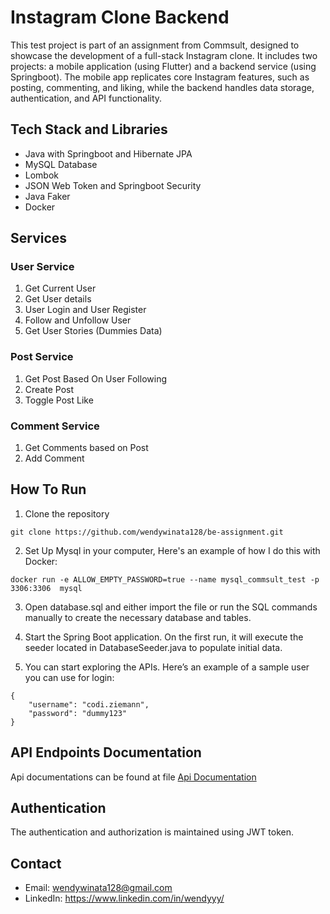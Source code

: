 #   Instagram Clone Backend

This test project is part of an assignment from Commsult, designed to showcase the development of a full-stack Instagram clone. It includes two projects: a mobile application (using Flutter) and a backend service (using Springboot). The mobile app replicates core Instagram features, such as posting, commenting, and liking, while the backend handles data storage, authentication, and API functionality.

##  Tech Stack and Libraries

- Java with Springboot and Hibernate JPA
- MySQL Database
- Lombok
- JSON Web Token and Springboot Security
- Java Faker
- Docker

##  Services

### User Service

1.  Get Current User
2.  Get User details
3.  User Login and User Register
4.  Follow and Unfollow User
5.  Get User Stories (Dummies Data)

### Post Service

1. Get Post Based On User Following
2. Create Post
3. Toggle Post Like

### Comment Service

1. Get Comments based on Post
2. Add Comment

##  How To Run
1. Clone the repository

```
git clone https://github.com/wendywinata128/be-assignment.git
```

2. Set Up Mysql in your computer, Here's an example of how I do this with Docker:
```
docker run -e ALLOW_EMPTY_PASSWORD=true --name mysql_commsult_test -p 3306:3306  mysql
```

3.  Open database.sql and either import the file or run the SQL commands manually to create the necessary database and tables.

4. Start the Spring Boot application. On the first run, it will execute the seeder located in DatabaseSeeder.java to populate initial data.

5.  You can start exploring the APIs. Here’s an example of a sample user you can use for login:
```
{
    "username": "codi.ziemann",
    "password": "dummy123"
}
```

##  API Endpoints Documentation
Api documentations can be found at file [Api Documentation](api-documentation.md)

##  Authentication
The authentication and authorization is maintained using JWT token.

## Contact

- Email: wendywinata128@gmail.com
- LinkedIn: https://www.linkedin.com/in/wendyyy/
